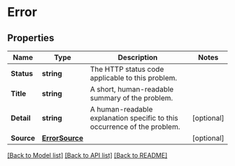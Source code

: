 # Error

## Properties

Name | Type | Description | Notes
------------ | ------------- | ------------- | -------------
**Status** | **string** | The HTTP status code applicable to this problem. | 
**Title** | **string** | A short, human-readable summary of the problem. | 
**Detail** | **string** | A human-readable explanation specific to this occurrence of the problem. | [optional] 
**Source** | [**ErrorSource**](ErrorSource.md) |  | [optional] 

[[Back to Model list]](../README.md#documentation-for-models) [[Back to API list]](../README.md#documentation-for-api-endpoints) [[Back to README]](../README.md)


